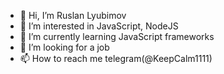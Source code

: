 - 👋 Hi, I’m Ruslan Lyubimov
- 👀 I’m interested in JavaScript, NodeJS
- 🌱 I’m currently learning JavaScript frameworks
- 💞️ I’m looking for a job
- 📫 How to reach me telegram(@KeepCalm1111)

<!---
Lyubimov-Ruslan2/Lyubimov-Ruslan2 is a ✨ special ✨ repository because its `README.md` (this file) appears on your GitHub profile.
You can click the Preview link to take a look at your changes.
--->
